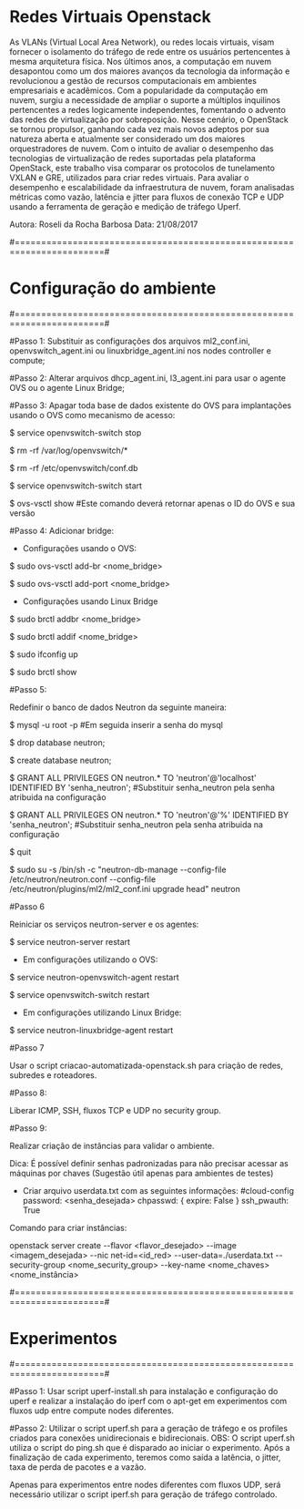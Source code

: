 # Redes Virtuais Openstack

As VLANs (Virtual Local Area Network), ou redes locais virtuais, visam fornecer o isolamento do tráfego de rede entre os usuários pertencentes à mesma arquitetura física. Nos últimos anos, a computação em nuvem desapontou como um dos maiores avanços da tecnologia da informação e revolucionou a gestão de recursos computacionais em ambientes empresariais e acadêmicos. Com a popularidade da computação em nuvem, surgiu a necessidade de ampliar o suporte a múltiplos inquilinos pertencentes a redes logicamente independentes, fomentando o advento das redes de virtualização por sobreposição. Nesse cenário, o OpenStack se tornou propulsor, ganhando cada vez mais novos adeptos por sua natureza aberta e atualmente ser considerado um dos maiores orquestradores de nuvem. Com o intuito de avaliar o desempenho das tecnologias de virtualização de redes suportadas pela plataforma OpenStack, este trabalho visa comparar os protocolos de tunelamento VXLAN e GRE, utilizados para criar redes virtuais. Para avaliar o desempenho e escalabilidade da infraestrutura de nuvem, foram analisadas métricas como vazão, latência e jitter para fluxos de conexão TCP e UDP usando a ferramenta de geração e medição de tráfego Uperf.


Autora: Roseli da Rocha Barbosa
Data: 21/08/2017

#=======================================================================#
# Configuração do ambiente                                              #
#=======================================================================#

#Passo 1:
Substituir as configurações dos arquivos ml2_conf.ini, openvswitch_agent.ini ou linuxbridge_agent.ini nos nodes controller e compute;

#Passo 2:
Alterar arquivos dhcp_agent.ini, l3_agent.ini para usar o agente OVS ou o agente Linux Bridge; 

#Passo 3: 
Apagar toda base de dados existente do OVS para implantações usando o OVS como mecanismo de acesso:

$ service openvswitch-switch stop

$ rm -rf /var/log/openvswitch/*

$ rm -rf /etc/openvswitch/conf.db 

$ service openvswitch-switch start

$ ovs-vsctl show #Este comando deverá retornar apenas o ID do OVS e sua versão

#Passo 4:
Adicionar bridge:

- Configurações usando o OVS:

$ sudo ovs-vsctl add-br <nome_bridge>

$ sudo ovs-vsctl add-port <nome_bridge> <interface>

- Configurações usando Linux Bridge

$ sudo brctl addbr <nome_bridge>

$ sudo brctl addif <nome_bridge> <interface>

$ sudo ifconfig <nome bridge> up

$ sudo brctl show

#Passo 5:

Redefinir o banco de dados Neutron da seguinte maneira:

$ mysql -u root -p #Em seguida inserir a senha do mysql

$ drop database neutron;

$ create database neutron;

$ GRANT ALL PRIVILEGES ON neutron.* TO 'neutron'@'localhost' IDENTIFIED BY 'senha_neutron'; #Substituir senha_neutron pela senha atribuida na configuração

$ GRANT ALL PRIVILEGES ON neutron.* TO 'neutron'@'%' IDENTIFIED BY 'senha_neutron'; #Substituir senha_neutron pela senha atribuida na configuração

$ quit

$ sudo su -s /bin/sh -c "neutron-db-manage --config-file /etc/neutron/neutron.conf --config-file /etc/neutron/plugins/ml2/ml2_conf.ini upgrade head" neutron

#Passo 6 

Reiniciar os serviços neutron-server e os agentes:

$ service neutron-server restart

- Em configurações utilizando o OVS:

$ service neutron-openvswitch-agent restart

$ service openvswitch-switch restart

- Em configurações utilizando Linux Bridge:

$ service neutron-linuxbridge-agent restart

#Passo 7

Usar o script criacao-automatizada-openstack.sh para criação de redes, subredes e roteadores.

#Passo 8:

Liberar ICMP, SSH, fluxos TCP e UDP no security group.

#Passo 9:

Realizar criação de instâncias para validar o ambiente.

Dica: É possível definir senhas padronizadas para não precisar acessar as máquinas por chaves (Sugestão útil apenas para ambientes de testes)

- Criar arquivo userdata.txt com as seguintes informações:
#cloud-config
password: <senha_desejada>
chpasswd: { expire: False }
ssh_pwauth: True

Comando para criar instâncias:

openstack server create --flavor <flavor_desejado> --image <imagem_desejada> --nic net-id=<id_red> --user-data=./userdata.txt --security-group <nome_security_group> --key-name <nome_chaves> <nome_instância>



#=======================================================================#
# Experimentos                                                          #
#=======================================================================#

#Passo 1:
Usar script uperf-install.sh para instalação e configuração do uperf e realizar a instalação do iperf com o apt-get em experimentos com fluxos udp entre compute nodes diferentes.

#Passo 2: 
Utilizar o script uperf.sh para a geração de tráfego e os profiles criados para conexões unidirecionais e bidirecionais. 
OBS: O script uperf.sh utiliza o script do ping.sh que é disparado ao iniciar o experimento. Após a finalização de cada experimento, teremos como saída a latência, o jitter, taxa de perda de pacotes e a vazão.

Apenas para experimentos entre nodes diferentes com fluxos UDP, será necessário utilizar o script iperf.sh para geração de tráfego controlado.

